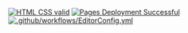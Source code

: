 [![HTML CSS valid](https://github.com/romario-tk/20221113____grid-template/actions/workflows/HTML5Validator.yml/badge.svg)](https://github.com/romario-tk/20221113____grid-template/actions/workflows/HTML5Validator.yml)
[![Pages Deployment Successful](https://github.com/romario-tk/20221113____grid-template/actions/workflows/pages/pages-build-deployment/badge.svg)](https://github.com/romario-tk/20221113____grid-template/actions/workflows/pages/pages-build-deployment)
[![.github/workflows/EditorConfig.yml](https://github.com/romario-tk/20221113____grid-template/actions/workflows/EditorConfig.yml/badge.svg)](https://github.com/romario-tk/20221113____grid-template/actions/workflows/EditorConfig.yml)
